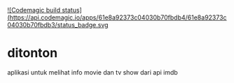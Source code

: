[![Codemagic build status](https://api.codemagic.io/apps/61e8a92373c04030b70fbdb4/61e8a92373c04030b70fbdb3/status_badge.svg
](https://codemagic.io/apps/61e8a92373c04030b70fbdb4/61e8a92373c04030b70fbdb3/latest_build)

# ditonton
aplikasi untuk melihat info movie dan tv show dari api imdb
